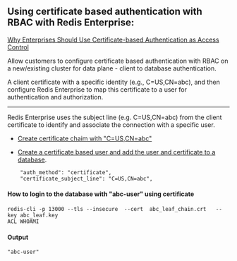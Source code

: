 
## Using certificate based authentication with RBAC with Redis Enterprise:

[Why Enterprises Should Use Certificate-based Authentication as Access Control](https://www.globalsign.com/en/blog/what-is-certificate-based-authentication)<br>

Allow customers to configure certificate based authentication with RBAC on a new/existing cluster for data plane - client to database authentication. <br>

A client certificate with a specific identity (e.g., C=US,CN=abc), and then configure Redis Enterprise to map this certificate to a user for authentication and authorization. <br>


---
Redis Enterprise uses the subject line (e.g. C=US,CN=abc) from the client certificate to identify and associate the connection with a specific user.

- [Create certificate chaim with "C=US,CN=abc"](./cert_setup.md)
  

- [Create a certificate based user and add the user and  certificate to a database](redis_setup.md).
```
    "auth_method": "certificate",
    "certificate_subject_line": "C=US,CN=abc",
```


#### How to login to the database with "abc-user" using certificate
```
redis-cli -p 13000 --tls --insecure  --cert  abc_leaf_chain.crt   --key abc_leaf.key
ACL WHOAMI
```
#### Output 
```
"abc-user"
```
